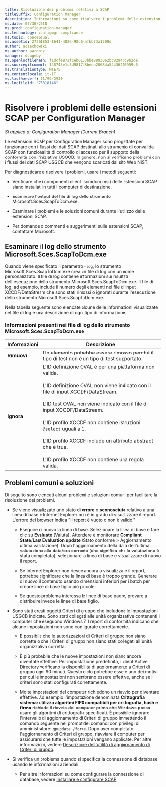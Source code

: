 ```yaml
---
title: Risoluzione dei problemi relativi a SCAP
titleSuffix: Configuration Manager
description: Informazioni su come risolvere i problemi delle estensioni SCAP per Configuration Manager.
ms.date: 07/30/2018
ms.prod: configuration-manager
ms.technology: configmgr-compliance
ms.topic: conceptual
ms.assetid: 27261853-1641-4826-98c6-afbb73a1209d
author: aczechowski
ms.author: aaroncz
manager: dougeby
ms.openlocfilehash: f1dcfe872fceb6163bbe8893062bc8294dc9b2de
ms.sourcegitcommit: 148745e1c3d9817d8beea20684a54436210959c6
ms.translationtype: MTE75
ms.contentlocale: it-IT
ms.lasthandoff: 01/09/2020
ms.locfileid: "75818146"
---
```

# <a name="troubleshoot-the-scap-extensions-for-configuration-manager"></a>Risolvere i problemi delle estensioni SCAP per Configuration Manager

*Si applica a: Configuration Manager (Current Branch)*

Le estensioni SCAP per Configuration Manager sono progettate per funzionare con i flussi dei dati SCAP destinati allo strumento di convalida SCAP con funzionalità di controllo di accesso per il supporto della conformità con l'iniziativa USGCB. In genere, non si verificano problemi con i flussi dei dati SCAP USGCB che vengono scaricati dal sito Web NIST.

Per diagnosticare e risolvere i problemi, usare i metodi seguenti:  

- Verificare che i componenti client (scmdcm.msi) delle estensioni SCAP siano installati in tutti i computer di destinazione.  

- Esaminare l'output del file di log dello strumento Microsoft.Sces.ScapToDcm.exe.  

- Esaminare i problemi e le soluzioni comuni durante l'utilizzo delle estensioni SCAP.  

- Per domande o commenti e suggerimenti sulle estensioni SCAP, contattare Microsoft.



## <a name="review-microsoftscesscaptodcmexe-log"></a>Esaminare il log dello strumento Microsoft.Sces.ScapToDcm.exe

Quando viene specificato il parametro `–log`, lo strumento Microsoft.Sces.ScapToDcm.exe crea un file di log con un nome personalizzato. Il file di log contiene informazioni sui risultati dell'esecuzione dello strumento Microsoft.Sces.ScapToDcm.exe. Il file di log, ad esempio, include il numero degli elementi nel file di input XCCDF/DataStream che sono stati rimossi o ignorati durante l'esecuzione dello strumento Microsoft.Sces.ScapToDcm.exe.

Nella tabella seguente sono elencate alcune delle informazioni visualizzate nel file di log e una descrizione di ogni tipo di informazione.

### <a name="information-found-in-the-microsoftscesscaptodcmexe-log-file"></a>Informazioni presenti nei file di log dello strumento Microsoft.Sces.ScapToDcm.exe

| Informazioni | Descrizione |
| --- | --- |
| **Rimuovi** | Un elemento potrebbe essere rimosso perché il tipo di test non è un tipo di test supportato. |
| **Ignora** | L'ID definizione OVAL è per una piattaforma non valida. </br> </br> L'ID definizione OVAL non viene indicato con il file di input XCCDF/DataStream.</br> </br> L'ID test OVAL non viene indicato con il file di input XCCDF/DataStream. </br> </br> L'ID profilo XCCDF non contiene istruzioni `@select` uguali a 1. </br> </br> L'ID profilo XCCDF include un attributo abstract che è true. </br> </br> L'ID profilo XCCDF non contiene una regola valida.|



## <a name="common-problems-and-solutions"></a>Problemi comuni e soluzioni

Di seguito sono elencati alcuni problemi e soluzioni comuni per facilitare la risoluzione dei problemi.

- Se viene visualizzato uno stato di **errore** o **sconosciuto** relativo a una linea di base e Internet Explorer non è in grado di visualizzare il report. L'errore del browser indica "Il report è vuoto o non è valido."  

     - Eseguire di nuovo la linea di base. Selezionare la linea di base e fare clic su **Evaluate** (Valuta). Attendere e monitorare **Compliant State**/**Last Evaluation update** (Stato conforme > Aggiornamento ultima valutazione). Dopo l'aggiornamento della data dell'ultima valutazione alla data/ora corrente (che significa che la valutazione è stata completata), selezionare la linea di base e visualizzare di nuovo il report.  

     - Se Internet Explorer non riesce ancora a visualizzare il report, potrebbe significare che la linea di base è troppo grande. Generare di nuovo il contenuto usando dimensioni inferiori per i batch per creare linee di base figlio più piccole.  

     - Se questo problema interessa le linee di base padre, provare a distribuire invece le linee di base figlio.  

- Sono stati creati oggetti Criteri di gruppo che includono le impostazioni USGCB indicate. Sono stati collegati alle unità organizzative contenenti i computer che eseguono Windows 7. I report di conformità indicano che alcune impostazioni non sono configurate correttamente.  

     - È possibile che le autorizzazioni di Criteri di gruppo non siano corrette o che i Criteri di gruppo non siano stati collegati all'unità organizzativa corretta.  

     - È più probabile che le nuove impostazioni non siano ancora diventate effettive. Per impostazione predefinita, i client Active Directory verificano la disponibilità di aggiornamento a Criteri di gruppo ogni 90 minuti. Questo ciclo potrebbe essere uno dei motivi per cui le impostazioni non sembrano essere effettive, anche se i criteri sono stati configurati correttamente.  

     - Molte impostazioni del computer richiedono un riavvio per diventare effettive. Ad esempio l'impostazione denominata **Crittografia sistema: utilizza algoritmi FIPS compatibili per crittografia, hash e firma** richiede il riavvio del computer prima che Windows possa usare gli algoritmi di crittografia specificati. È possibile ignorare l'intervallo di aggiornamento di Criteri di gruppo immettendo il comando seguente nel prompt dei comandi con privilegi di amministratore: `gpupdate /force`. Dopo aver completato l'aggiornamento di Criteri di gruppo, riavviare il computer per assicurarsi che tutte le impostazioni vengano applicate. Per altre informazioni, vedere [Descrizione dell'utilità di aggiornamento di Criteri di gruppo](https://support.microsoft.com/help/298444).

- Si verifica un problema quando si specifica la connessione di database usando le informazioni aziendali.  

     - Per altre informazioni su come configurare la connessione di database, vedere [Installare e configurare SCAP](/sccm/compliance/plan-design/scap/install-configure-scap).  

